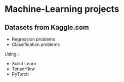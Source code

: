 # Machine-Learning projects

## Datasets from Kaggle.com

* Regression problems
* Classification problems

Using :
* Scikit Learn
* Tensorflow
* PyTorch
